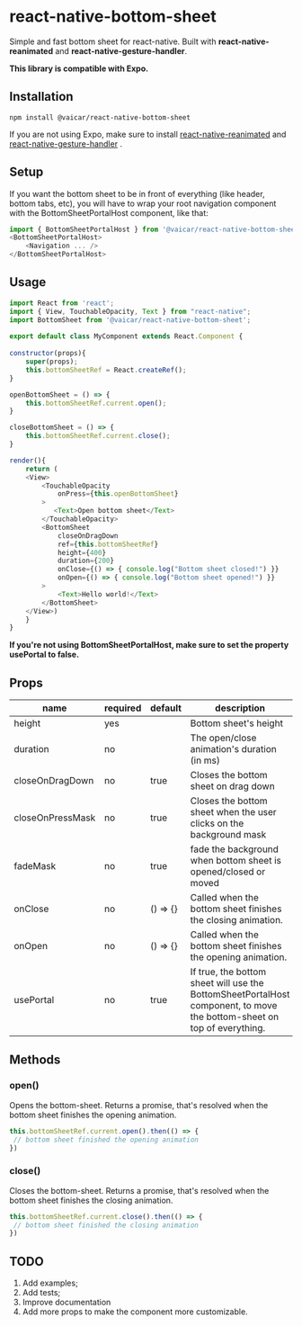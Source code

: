 # react-native-bottom-sheet  
Simple and fast bottom sheet for react-native. Built with **react-native-reanimated** and **react-native-gesture-handler**.  

**This library is compatible with Expo.**
  
## Installation  
`npm install @vaicar/react-native-bottom-sheet`  
  
If you are not using Expo, make sure to install [react-native-reanimated](https://www.npmjs.com/package/react-native-reanimated) and [react-native-gesture-handler](https://www.npmjs.com/package/react-native-gesture-handler)  .
  
## Setup
If you want the bottom sheet to be in front of everything (like header, bottom tabs, etc), you will have to wrap your root navigation component with the BottomSheetPortalHost component, like that:  
```js  
import { BottomSheetPortalHost } from '@vaicar/react-native-bottom-sheet';  
<BottomSheetPortalHost>  
    <Navigation ... />  
</BottomSheetPortalHost>  
```
## Usage  
```js  
import React from 'react';  
import { View, TouchableOpacity, Text } from "react-native";  
import BottomSheet from '@vaicar/react-native-bottom-sheet';  
  
export default class MyComponent extends React.Component {  
  
constructor(props){  
    super(props);
    this.bottomSheetRef = React.createRef();
}  

openBottomSheet = () => {
	this.bottomSheetRef.current.open();
}

closeBottomSheet = () => {
	this.bottomSheetRef.current.close();
}

render(){  
	return (
	<View>  
	    <TouchableOpacity   
	        onPress={this.openBottomSheet}  
	    >
	       <Text>Open bottom sheet</Text>
	    </TouchableOpacity>  
	    <BottomSheet   
	        closeOnDragDown   
	        ref={this.bottomSheetRef}  
	        height={400}  
	        duration={200}  
	        onClose={() => { console.log("Bottom sheet closed!") }}  
	        onOpen={() => { console.log("Bottom sheet opened!") }}  
	    >  
	        <Text>Hello world!</Text>  
	    </BottomSheet>  
	</View>)  
	}  
} 
```  
  
**If you're not using BottomSheetPortalHost, make sure to set the property usePortal to false.**   

## Props
| name                      | required | default | description |
| ------------------------- | -------- | ------- | ------------|
| height                | yes      |         | Bottom sheet's height |
| duration                | no      |         | The open/close animation's duration (in ms)
| closeOnDragDown                | no      |    true     | Closes the bottom sheet on drag down | |
| closeOnPressMask                | no      |    true     | Closes the bottom sheet when the user clicks on the background mask | |
| fadeMask                | no      |    true     | fade the background when bottom sheet is opened/closed or moved | |
| onClose                | no      |    () => {}     | Called when the bottom sheet finishes the closing animation. | |
| onOpen                | no      |    () => {}     | Called when the bottom sheet finishes the opening animation. | |
| usePortal                | no      |    true     | If true, the bottom sheet will use the BottomSheetPortalHost component, to move the bottom-sheet on top of everything.  | |

## Methods
### open()
Opens the bottom-sheet. Returns a promise, that's resolved when the bottom sheet finishes the opening animation.

```js
this.bottomSheetRef.current.open().then(() => {
 // bottom sheet finished the opening animation
})
```

### close()
Closes the bottom-sheet. Returns a promise, that's resolved when the bottom sheet finishes the closing animation.

```js
this.bottomSheetRef.current.close().then(() => {
 // bottom sheet finished the closing animation
})
```

## TODO

 1. Add examples;
 2. Add tests;
 3. Improve documentation
 4. Add more props to make the component more customizable.
